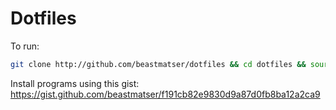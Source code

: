 # Dotfiles

To run:
```sh
git clone http://github.com/beastmatser/dotfiles && cd dotfiles && source bootstrap.sh
```

Install programs using this gist:
https://gist.github.com/beastmatser/f191cb82e9830d9a87d0fb8ba12a2ca9
